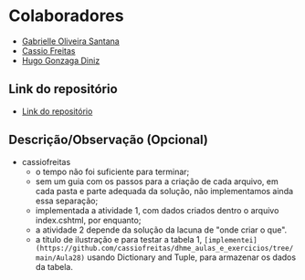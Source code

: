 # Colaboradores

- [Gabrielle Oliveira Santana](https://github.com/santanagabi)
- [Cassio Freitas](https://github.com/cassiofreitas)
- [Hugo Gonzaga Diniz](https://github.com/Hugogdiniz)

## Link do repositório

- [Link do repositório](https://github.com/santanagabi/Aula28)

## Descrição/Observação (Opcional)
 - cassiofreitas
   - o tempo não foi suficiente para terminar;
   - sem um guia com os passos para a criação de cada arquivo, em cada pasta e parte adequada da solução, não implementamos ainda essa separação;
   - implementada a atividade 1, com dados criados dentro o arquivo index.cshtml, por enquanto;
   - a atividade 2 depende da solução da lacuna de "onde criar o que".
   - a título de ilustração e para testar a tabela 1, `[implementei](https://github.com/cassiofreitas/dhme_aulas_e_exercicios/tree/main/Aula28)` usando Dictionary and Tuple, para armazenar os dados da tabela.
